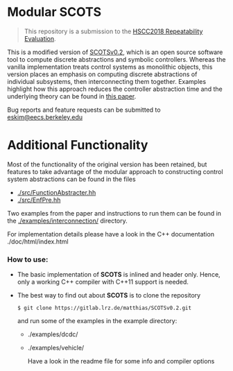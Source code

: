 # Modular SCOTS

[paper]: https://people.eecs.berkeley.edu/~eskim/papers/HSCC18_preprint.pdf
> This repository is a submission to the [HSCC2018 Repeatability Evaluation](https://www.hscc2018.deib.polimi.it/repeatability-evaluation).

This is a modified version of [SCOTSv0.2](https://gitlab.lrz.de/matthias/SCOTSv0.2), which is an open source software tool to compute discrete abstractions and symbolic controllers. Whereas the vanilla implementation treats control systems as monolithic objects, this version places an emphasis on computing discrete abstractions of individual subsystems, then interconnecting them together. Examples highlight how this approach reduces the controller abstraction time and the underlying theory can be found in [this paper][paper].

Bug reports and feature requests can be submitted to <eskim@eecs.berkeley.edu> 

# Additional Functionality 

Most of the functionality of the original version has been retained, but features to take advantage of the modular approach to constructing control system abstractions can be found in the files 

- [./src/FunctionAbstracter.hh](./src/FunctionAbstracter.hh)
- [./src/EnfPre.hh](./src/EnfPre.hh)

Two examples from the paper and instructions to run them can be found in the  [./examples/interconnection/](./examples/interconnection/) directory.

For implementation details please have a look in the C++ documentation ./doc/html/index.html

### How to use:

* The basic implementation of **SCOTS** is inlined and header only. Hence, only a working C++ compiler
  with C++11 support is needed.

* The best way to find out about **SCOTS** is to clone the repository 
  
    `$ git clone https://gitlab.lrz.de/matthias/SCOTSv0.2.git`
  
    and run some of the examples in the example directory: 

  * ./examples/dcdc/
  * ./examples/vehicle/

    Have a look in the readme file for some info and compiler options
